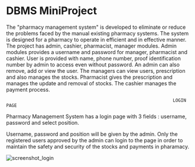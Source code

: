 # DBMS MiniProject
 
 The "pharmacy management system" is developed to eliminate or reduce the problems faced by the manual existing pharmacy systems. The system is designed for a pharmacy to operate in efficient and in effective manner. The project has admin, cashier, pharmacist, manager modules.
Admin modules provides a username and password for manager, pharmacist and cashier. User is provided with name, phone number, proof identification number by admin to access even without password. An admin can also remove, add or view the user.
The managers can view users, prescription and also manages the stocks.
Pharmacist gives the prescription and manages the update and removal of stocks.
The cashier manages the payment process.

                                                                   LOGIN PAGE
Pharmacy Management System has a login page with 3 fields : username, password and select position.

 Username, password and position will be given by the admin. Only the registered users approved by the admin can login to the page in order to maintain the safety and security of the stocks and payments in pharamacy.  
 
 
![screenshot_login](https://user-images.githubusercontent.com/70750565/103125898-a4ec3a80-46b2-11eb-9848-dda2130d801d.jpeg)
